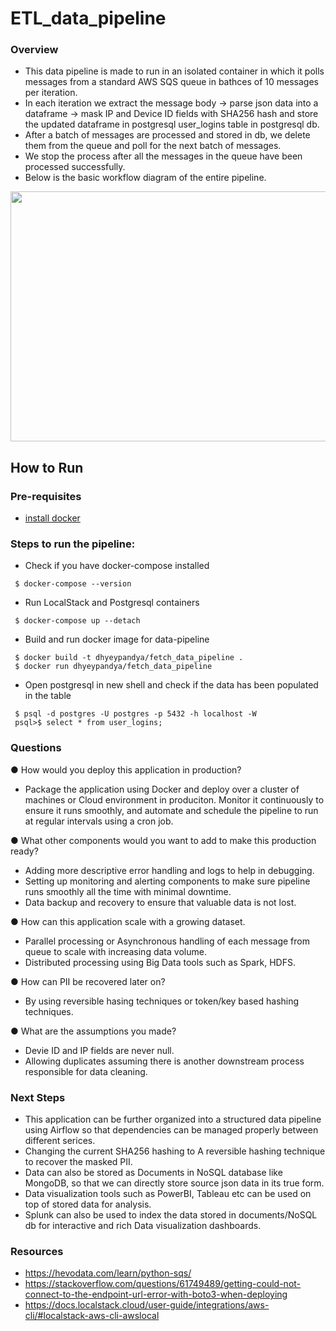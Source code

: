 # ETL_data_pipeline

### Overview

* This data pipeline is made to run in an isolated container in which it polls messages from a standard AWS SQS queue in bathces of 10 messages per iteration.
* In each iteration we extract the message body -> parse json data into a dataframe -> mask IP and Device ID fields with SHA256 hash and store the updated dataframe in postgresql user_logins table in postgresql db.
* After a batch of messages are processed and stored in db, we delete them from the queue and poll for the next batch of messages.
* We stop the process after all the messages in the queue have been processed successfully.
* Below is the basic workflow diagram of the entire pipeline.

<img src="https://user-images.githubusercontent.com/32909781/216669908-9522ee92-8f24-476c-bc9d-938920c7972d.png" width="650" height="400" />


## How to Run
### Pre-requisites
* [install docker](https://docs.docker.com/get-docker/)

### Steps to run the pipeline:
* Check if you have docker-compose installed
```
 $ docker-compose --version
```

* Run LocalStack and Postgresql containers
```
 $ docker-compose up --detach
```

* Build and run docker image for data-pipeline
```
 $ docker build -t dhyeypandya/fetch_data_pipeline .
 $ docker run dhyeypandya/fetch_data_pipeline
```

* Open postgresql in new shell and check if the data has been populated in the table
```
 $ psql -d postgres -U postgres -p 5432 -h localhost -W
 psql>$ select * from user_logins; 
```

### Questions

● How would you deploy this application in production?
- Package the application using Docker and deploy over a cluster of machines or Cloud environment in produciton. Monitor it continuously to ensure it runs smoothly, and automate and schedule the pipeline to run at regular intervals using a cron job.

● What other components would you want to add to make this production ready?
- Adding more descriptive error handling and logs to help in debugging.
- Setting up monitoring and alerting components to make sure pipeline runs smoothly all the time with minimal downtime.
- Data backup and recovery to ensure that valuable data is not lost.

● How can this application scale with a growing dataset.
- Parallel processing or Asynchronous handling of each message from queue to scale with increasing data volume.
- Distributed processing using Big Data tools such as Spark, HDFS. 

● How can PII be recovered later on?
- By using reversible hasing techniques or token/key based hashing techniques.

● What are the assumptions you made?
- Devie ID and IP fields are never null.
- Allowing duplicates assuming there is another downstream process responsible for data cleaning.

### Next Steps

* This application can be further organized into a structured data pipeline using Airflow so that dependencies can be managed properly between different serices.
* Changing the current SHA256 hashing to A reversible hashing technique to recover the masked PII.
* Data can also be stored as Documents in NoSQL database like MongoDB, so that we can directly store source json data in its true form.
* Data visualization tools such as PowerBI, Tableau etc can be used on top of stored data for analysis.
* Splunk can also be used to index the data stored in documents/NoSQL db for interactive and rich Data visualization dashboards.


### Resources
* https://hevodata.com/learn/python-sqs/
* https://stackoverflow.com/questions/61749489/getting-could-not-connect-to-the-endpoint-url-error-with-boto3-when-deploying
* https://docs.localstack.cloud/user-guide/integrations/aws-cli/#localstack-aws-cli-awslocal
